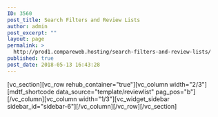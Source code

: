 ```yaml
---
ID: 3560
post_title: Search Filters and Review Lists
author: admin
post_excerpt: ""
layout: page
permalink: >
  http://prod1.compareweb.hosting/search-filters-and-review-lists/
published: true
post_date: 2018-05-13 16:43:28
---
```

[vc_section][vc_row rehub_container="true"][vc_column width="2/3"][mdtf_shortcode data_source="template/reviewlist" pag_pos="b"][/vc_column][vc_column width="1/3"][vc_widget_sidebar sidebar_id="sidebar-6"][/vc_column][/vc_row][/vc_section]